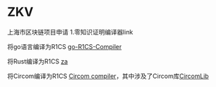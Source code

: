 # ZKV
上海市区块链项目申请
1.零知识证明编译器link

将go语言编译为R1CS [go-R1CS-Compiler](github.com/mottla/go-R1CS-Compiler)

将Rust编译为R1CS [za](https://github.com/adria0/za)

将Circom编译为R1CS [Circom compiler](https://github.com/iden3/circom)，其中涉及了Circom库[CircomLib](https://github.com/iden3/circomlib)
